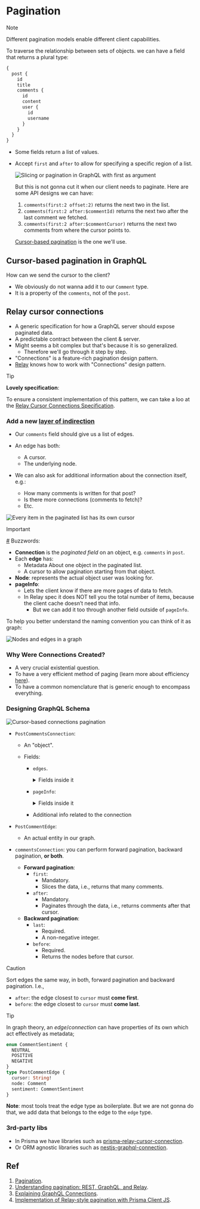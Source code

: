 # Pagination

> [!NOTE]
>
> Different pagination models enable different client capabilities.

To traverse the relationship between sets of objects. we can have a field that returns a plural type:

```graphql
{
  post {
    id
    title
    comments {
      id
      content
      user {
        id
        username
      }
    }
  }
}
```

- Some fields return a list of values.
- Accept `first` and `after` to allow for specifying a specific region of a list.

  ![Slicing or pagination in GraphQL with first as argument](../assets/slicing-pagination.png)

  But this is not gonna cut it when our client needs to paginate. Here are some API designs we can have:

  1. `comments(first:2 offset:2)` returns the next two in the list.
  2. `comments(first:2 after:$commentId)` returns the next two after the last comment we fetched.
  3. `comments(first:2 after:$commentCursor)` returns the next two comments from where the cursor points to.

  [Cursor-based pagination](https://github.com/kasir-barati/nestjs-materials/blob/main/docs/designing-restful-api/pagination.md#cursorBasedPagination) is the one we'll use.

## Cursor-based pagination in GraphQL

How can we send the cursor to the client?

- We obviously do not wanna add it to our `Comment` type.
- It is a property of the `comments`, not of the `post`.

## Relay cursor connections

- A generic specification for how a GraphQL server should expose paginated data.
- A predictable contract between the client & server.
- Might seems a bit complex but that's because it is so generalized.
  - Therefore we'll go through it step by step.
- "Connections" is a feature-rich pagination design pattern.
- [Relay](https://relay.dev/) knows how to work with "Connections" design pattern.

> [!TIP]
>
> **Lovely specification**:
>
> To ensure a consistent implementation of this pattern, we can take a loo at the [Relay Cursor Connections Specification](https://relay.dev/graphql/connections.htm).

### Add a new [layer of indirection](../glossary.md#indirectionDefinition)

- Our `comments` field should give us a list of edges.
- An edge has both:

  - A cursor.
  - The underlying node.

- We can also ask for additional information about the connection itself, e.g.:

  - How many comments is written for that post?
  - Is there more connections (comments to fetch)?
  - Etc.

![Every item in the paginated list has its own cursor](../assets/graphql-connections-pagination.png)

> [!IMPORTANT]
>
> <a href="#paginationBuzzwords" id="paginationBuzzwords">#</a> Buzzwords:
>
> - **Connection** is the _paginated field_ on an object, e.g. `comments` in `post`.
> - Each **edge** has:
>   - Metadata About one object in the paginated list.
>   - A cursor to allow pagination starting from that object.
> - **Node**: represents the actual object user was looking for.
> - **pageInfo**:
>   - Lets the client know if there are more pages of data to fetch.
>   - In Relay spec it does NOT tell you the total number of items, because the client cache doesn’t need that info.
>     - But we can add it too through another field outside of `pageInfo`.
>
> To help you better understand the naming convention you can think of it as graph:
>
> ![Nodes and edges in a graph](../assets/nodes-and-edges-in-graph.png)

### Why Were Connections Created?

- A very crucial existential question.
- To have a very efficient method of paging (learn more about efficiency [here](https://github.com/kasir-barati/sql/blob/main/docs/select/pagination.md)).
- To have a common nomenclature that is generic enough to encompass everything.

### Designing GraphQL Schema

![Cursor-based connections pagination](../assets/graphql-cursor-based-connections-pagination.png)

- `PostCommentsConnection`:

  - An "object".
  - Fields:

    - `edges`.

      <details>
        <summary>Fields inside it</summary>
        <ul>
          <li>
            <code>node</code> contains the actual comment's data.
            <br />
            <b>Cannot be a list!</b>
          </li>
          <li><code>cursor</code> is the cursor to that "node".</li>
          <li>Can have additional fields related to the edge</li>
        </ul>
      </details>

    - `pageInfo`:

      <details>
        <summary>Fields inside it</summary>
        <ul>
          <li><code>startCursor</code> is the first cursor of the "page".</li>
          <li><code>endCursor</code> is the last cursor of the "page".</li>
        </ul>
      </details>

    - Additional info related to the connection

- `PostCommentEdge`:
  - An actual entity in our graph.
- `commentsConnection`: you can perform forward pagination, backward pagination, **or both**.

  - **Forward pagination**:
    - `first`:
      - Mandatory.
      - Slices the data, i.e., returns that many comments.
    - `after`:
      - Mandatory.
      - Paginates through the data, i.e., returns comments after that cursor.
  - **Backward pagination**:
    - `last`:
      - Required.
      - A non-negative integer.
    - `before`:
      - Required.
      - Returns the nodes before that cursor.

> [!CAUTION]
>
> Sort edges the same way, in both, forward pagination and backward pagination. I.e.,
>
> - `after`: the edge closest to `cursor` must **come first**.
> - `before`: the edge closest to `cursor` must **come last**.

> [!TIP]
>
> In graph theory, an _edge_/_connection_ can have properties of its own which act effectively as metadata;
>
> ```graphql
> enum CommentSentiment {
>   NEUTRAL
>   POSITIVE
>   NEGATIVE
> }
> type PostCommentEdge {
>   cursor: String!
>   node: Comment
>   sentiment: CommentSentiment
> }
> ```
>
> **Note**: most tools treat the edge type as boilerplate. But we are not gonna do that, we add data that belongs to the edge to the `edge` type.

### 3rd-party libs

- In Prisma we have libraries such as [prisma-relay-cursor-connection](https://github.com/devoxa/prisma-relay-cursor-connection).
- Or ORM agnostic libraries such as [nestjs-graphql-connection](https://github.com/equalogic/nestjs-graphql-connection).

## Ref

1. [Pagination](https://graphql.org/learn/pagination/).
2. [Understanding pagination: REST, GraphQL, and Relay](https://www.apollographql.com/blog/understanding-pagination-rest-graphql-and-relay).
3. [Explaining GraphQL Connections](https://www.apollographql.com/blog/explaining-graphql-connections).
4. [Implementation of Relay-style pagination with Prisma Client JS](https://github.com/prisma/prisma/issues/5016).
